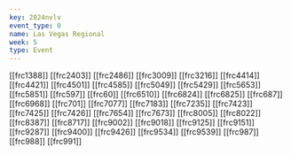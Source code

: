 ```yaml
---
key: 2024nvlv
event_type: 0
name: Las Vegas Regional
week: 5
type: Event
---
```

[[frc1388]]
[[frc2403]]
[[frc2486]]
[[frc3009]]
[[frc3216]]
[[frc4414]]
[[frc4421]]
[[frc4501]]
[[frc4585]]
[[frc5049]]
[[frc5429]]
[[frc5653]]
[[frc5851]]
[[frc597]]
[[frc60]]
[[frc6510]]
[[frc6824]]
[[frc6825]]
[[frc687]]
[[frc6968]]
[[frc701]]
[[frc7077]]
[[frc7183]]
[[frc7235]]
[[frc7423]]
[[frc7425]]
[[frc7426]]
[[frc7654]]
[[frc7673]]
[[frc8005]]
[[frc8022]]
[[frc8387]]
[[frc8717]]
[[frc9002]]
[[frc9018]]
[[frc9125]]
[[frc9151]]
[[frc9287]]
[[frc9400]]
[[frc9426]]
[[frc9534]]
[[frc9539]]
[[frc987]]
[[frc988]]
[[frc991]]
